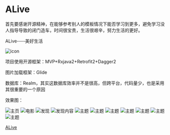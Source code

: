 # ALive


首先要感谢开源精神，在能够参考别人的模板情况下能否学习到更多，避免学习没人指导导致的闭门造车，时间很宝贵，生活很艰辛，努力生活的更好。


ALive----美好生活

![icon](https://github.com/fasterry/ALive/blob/master/app/src/main/res/mipmap-xhdpi/ic_launcher.png)


项目使用开源框架：MVP+Rxjava2+Retrofit2+Dagger2

图片加载框架：Glide

数据库：Realm，其实这数据库效率并不是很高，但跨平台，代码量少，也是采用其很重要的一个原因
<br/>


效果图：

![主页](https://github.com/fasterry/ALive/blob/master/show/1.png)
![电影](https://github.com/fasterry/ALive/blob/master/show/2.png)
![发现](https://github.com/fasterry/ALive/blob/master/show/3.png)
![发现内容](https://github.com/fasterry/ALive/blob/master/show/4.png)
![主题](https://github.com/fasterry/ALive/blob/master/show/5.png)
![主题](https://github.com/fasterry/ALive/blob/master/show/6.png)
![主题](https://github.com/fasterry/ALive/blob/master/show/7.png)
![主题](https://github.com/fasterry/ALive/blob/master/show/8.png)
![主题](https://github.com/fasterry/ALive/blob/master/show/9.png)
![主题](https://github.com/fasterry/ALive/blob/master/show/10.png)
![主题](https://github.com/fasterry/ALive/blob/master/show/11.png)


[ALive](https://github.com/fasterry/ALive/blob/master/show/ALive.apk "APK安装包")